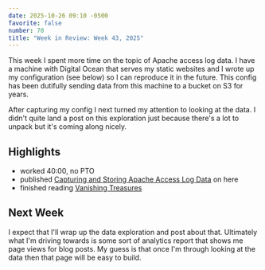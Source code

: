 ```yaml
---
date: 2025-10-26 09:10 -0500
favorite: false
number: 70
title: "Week in Review: Week 43, 2025"
---
```


This week I spent more time on the topic of Apache access log data. I have a
machine with Digital Ocean that serves my static websites and I wrote up my
configuration (see below) so I can reproduce it in the future. This config has
been dutifully sending data from this machine to a bucket on S3 for years.

After capturing my config I next turned my attention to looking at the data. I
didn't quite land a post on this exploration just because there's a lot to
unpack but it's coming along nicely.

## Highlights

* worked 40:00, no PTO
* published [Capturing and Storing Apache Access Log Data][post-69] on here
* finished reading [Vanishing Treasures][book-66]

[post-69]: https://www.jonallured.com/posts/2025/10/20/capturing-and-storing-apache-access-log-data.html
[book-66]: https://www.penguinrandomhouse.com/books/748893/vanishing-treasures-by-katherine-rundell/

## Next Week

I expect that I'll wrap up the data exploration and post about that. Ultimately
what I'm driving towards is some sort of analytics report that shows me page
views for blog posts. My guess is that once I'm through looking at the data then
that page will be easy to build.
